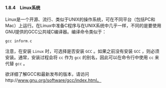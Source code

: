 #### 1.8.4　Linux系统

Linux是一个开源、流行、类似于UNIX的操作系统，可在不同平台（包括PC和Mac）上运行。在Linux中准备C程序与在UNIX系统中几乎一样，不同的是要使用GNU提供的GCC公共域C编译器。编译命令类似于：

```c
gcc inform.c
```

注意，在安装 `Linux` 时，可选择是否安装 `GCC` 。如果之前没有安装 `GCC` ，则必须安装。通常，安装过程会将 `cc` 作为 `gcc` 的别名，因此可以在命令行中使用 `cc` 来代替 `gcc` 。

欲详细了解GCC和最新发布的版本，请访问http://www.gnu.org/software/gcc/index.html。

